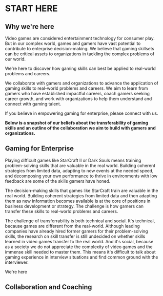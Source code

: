 # START HERE

## Why we're here

Video games are considered entertainment technology for consumer play. But in our complex world, games and gamers have vast potential to contribute to enterprise decision-making. We believe that gaming skillsets can be critical assets to organizations in tackling the complex problems of our world. 

We're here to discover how gaming skills can best be applied to real-world problems and careers. 

We collaborate with gamers and organizations to advance the application of gaming skills to real-world problems and careers. We aim to learn from gamers who have established impactful careers, coach gamers seeking career growth, and work with organizations to help them understand and connect with gaming talent.

If you believe in empowering gaming for enterprise, please connect with us. 

**Below is a snapshot of our beliefs about the transferability of gaming skills and an outline of the collaboration we aim to build with gamers and organizations.**

## Gaming for Enterprise

Playing difficult games like StarCraft II or Dark Souls means training problem-solving skills that are valuable in the real world. 
Building coherent strategies from limited data, adapting to new events at the needed speed, and decomposing your own performance to thrive in environments with low feedback are some of the skills gamers have honed. 

The decision-making skills that games like StarCraft train are valuable in the real world. Building coherent strategies from limited data and then adapting them as new information becomes available is at the core of positions in business development or strategy. The challenge is how gamers can transfer these skills to real-world problems and careers. 

The challenge of transferrability is both technical and social. It's technical, because games are different from the real-world. Although leading companies have already hired former gamers for their problem-solving skills, the research on skill transfer is still undecided on whether skills learned in video games transfer to the real world. And it's social, because as a society we do not appreciate the complexity of video games and the immense skill needed to master them. This means it's difficult to talk about gaming experience in interview situations and find common ground with the interviewer. 

We're here 




## Collaboration and Coaching



